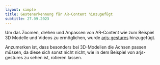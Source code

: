 ```yaml
---
layout: simple
title: Gestenerkennung für AR-Content hinzugefügt
subtitle: 27.09.2023
---
```

Um das Zoomen, drehen und Anpassen von AR-Content wie zum Beispiel 3D Modelle und Videos zu ermöglichen, wurde [arjs-gestures](https://github.com/fcor/arjs-gestures) hinzugefügt.

Anzumerken ist, dass besonders bei 3D-Modellen die Achsen passen müssen, da diese sich sonst nicht nicht, wie in dem Beispiel von arjs-gestures zu sehen ist, rotieren lassen.